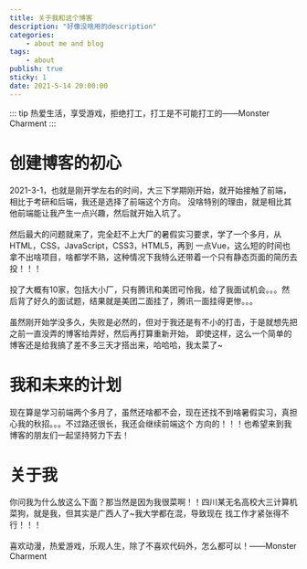 ```yaml
---
title: 关于我和这个博客
description: "好像没啥用的description"
categories:
    - about me and blog
tags:
    - about
publish: true
sticky: 1
date: 2021-5-14 20:00:00
---
```

::: tip
热爱生活，享受游戏，拒绝打工，打工是不可能打工的——Monster Charment
:::

# 创建博客的初心

2021-3-1，也就是刚开学左右的时间，大三下学期刚开始，就开始接触了前端，相比于考研和后端，我还是选择了前端这个方向。
没啥特别的理由，就是相比其他前端能让我产生一点兴趣，然后就开始入坑了。
</br>
</br>
然后最大的问题就来了，完全赶不上大厂的暑假实习要求，学了一个多月，从HTML，CSS，JavaScript，CSS3，HTML5，再到
一点Vue，这么短的时间也拿不出啥项目，啥都学不熟，这种情况下我特么还带着一个只有静态页面的简历去投！！！
</br>
</br>
投了大概有10家，包括大小厂，只有腾讯和美团可怜我，给了我面试机会。。。然后背了好久的面试题，结果就是美团二面挂了，腾讯一面挂得更惨。。。
</br>
</br>
虽然刚开始学没多久，失败是必然的，但对于我还是有不小的打击，于是就想先把之前一直没弄的博客给弄好，然后再打算重新开始，
即使这样，这么一个简单的博客还是给我搞了差不多三天才搭出来，哈哈哈，我太菜了~

# 我和未来的计划

现在算是学习前端两个多月了，虽然还啥都不会，现在还找不到啥暑假实习，真担心我的秋招。。。不过路还很长，我还会继续前端这个
方向的！！！也希望来到我博客的朋友们一起坚持努力下去！

# 关于我

你问我为什么放这么下面？那当然是因为我很菜啊！！四川某无名高校大三计算机菜狗，就是我，但其实是广西人了~我大学都在混，导致现在
找工作才紧张得不行！！！
</br>
</br>
喜欢动漫，热爱游戏，乐观人生，除了不喜欢代码外，怎么都可以！——Monster Charment